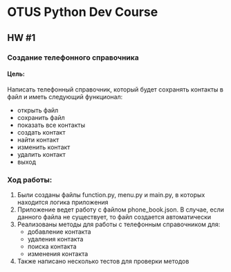 # OTUS Python Dev Course
## HW #1
### Создание телефонного справочника
#### Цель:
Написать телефонный справочник, который будет сохранять контакты в файл и иметь следующий функционал:

* открыть файл
* сохранить файл
* показать все контакты
* создать контакт
* найти контакт
* изменить контакт
* удалить контакт
* выход

### Ход работы:

1. Были созданы файлы function.py, menu.py и main.py, в которых находится логика приложения
2. Приложение ведет работу с файлом phone_book.json. В случае, если данного файла не существует, то файл создается автоматически
3. Реализованы методы для работы с телефонным справочником для:
   * добавление контакта
   * удаления контакта
   * поиска контакта
   * изменения контакта
4. Также написано несколько тестов для проверки методов
